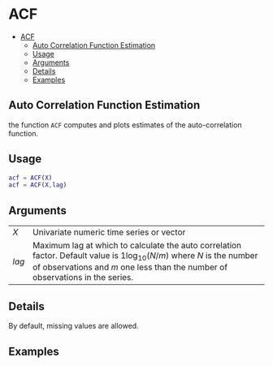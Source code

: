# ACF 

- [ACF](#acf)
  - [Auto Correlation Function Estimation](#auto-correlation-function-estimation)
  - [Usage](#usage)
  - [Arguments](#arguments)
  - [Details](#details)
  - [Examples](#examples)

## Auto Correlation Function Estimation

the function ```ACF``` computes and plots estimates of the auto-correlation function. 

## Usage 
``` matlab
acf = ACF(X)
acf = ACF(X,lag)
```

## Arguments 
| | |
| --- | --- |
|*X* | Univariate numeric time series or vector 
|*lag* | Maximum lag at which to calculate the auto correlation factor. Default value is $1\log_{10}(N/m)$ where $N$ is the number of observations and $m$ one less than the number of observations in the series. 


## Details 
By default, missing values are allowed. 

## Examples 
``` matlab 



```



